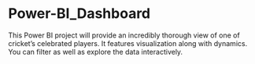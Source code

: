 # Power-BI_Dashboard
This Power BI project will provide an incredibly thorough view of one of cricket’s celebrated players. It features visualization along with dynamics. You can filter as well as explore the data interactively.
